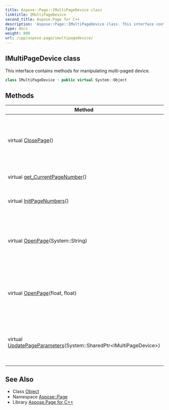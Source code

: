 ```yaml
---
title: Aspose::Page::IMultiPageDevice class
linktitle: IMultiPageDevice
second_title: Aspose.Page for C++
description: 'Aspose::Page::IMultiPageDevice class. This interface contains methods for manipulating multi-paged device in C++.'
type: docs
weight: 800
url: /cpp/aspose.page/imultipagedevice/
---
```

## IMultiPageDevice class


This interface contains methods for manipulating multi-paged device.

```cpp
class IMultiPageDevice : public virtual System::Object
```

## Methods

| Method | Description |
| --- | --- |
| virtual [ClosePage](./closepage/)() | Makes necessary preparation of the device after page has been rendered. |
| virtual [get_CurrentPageNumber](./get_currentpagenumber/)() | Current page number. |
| virtual [InitPageNumbers](./initpagenumbers/)() | Initializes numbers of pages to output. |
| virtual [OpenPage](./openpage/)(System::String) | Makes necessary preparation of the device before page rendering. |
| virtual [OpenPage](./openpage/)(float, float) | Makes necessary preparation of the device before each page rendering. |
| virtual [UpdatePageParameters](./updatepageparameters/)(System::SharedPtr\<IMultiPageDevice\>) | Updates page parameters from other multi-paged device. |
## See Also

* Class [Object](../../system/object/)
* Namespace [Aspose::Page](../)
* Library [Aspose.Page for C++](../../)
